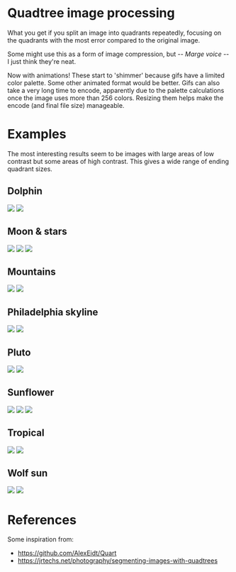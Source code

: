 # Quadtree image processing

What you get if you split an image into quadrants repeatedly, focusing on the quadrants with the most error compared to the original image.

Some might use this as a form of image compression, but -- *Marge voice* -- I just think they're neat.

Now with animations! These start to 'shimmer' because gifs have a limited color palette. Some other animated format would be better.
Gifs can also take a very long time to encode, apparently due to the palette calculations once the image uses more than 256 colors.
Resizing them helps make the encode (and final file size) manageable.

# Examples

The most interesting results seem to be images with large areas of low contrast but some areas of high contrast. This gives a wide range of ending quadrant sizes.

## Dolphin

![](assets/output/dolphin.png)
![](assets/input/dolphin.jpg)

## Moon & stars

![](assets/output/moon_stars.png)
![](assets/output/moon_stars_no_border.png)
![](assets/input/moon_stars.jpg)

## Mountains

![](assets/output/mountains.png)
![](assets/input/mountains.jpg)

## Philadelphia skyline

![](assets/output/philly.png)
![](assets/input/philly.jpg)

## Pluto

![](assets/output/pluto.png)
![](assets/input/pluto.png)

## Sunflower

![](assets/output/sunflower.png)
![](assets/output/sunflower.gif)
![](assets/input/sunflower.jpg)

## Tropical

![](assets/output/tropical.png)
![](assets/input/tropical.jpg)

## Wolf sun

![](assets/output/wolf_sun.png)
![](assets/input/wolf_sun.jpg)

# References

Some inspiration from:
- https://github.com/AlexEidt/Quart
- https://jrtechs.net/photography/segmenting-images-with-quadtrees

